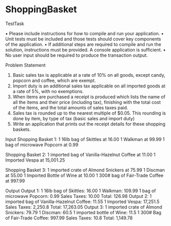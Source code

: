 # ShoppingBasket
TestTask

• Please include instructions for how to compile and run your application.
• Unit tests must be included and those tests should cover key components of the
application.
• If additional steps are required to compile and run the solution, instructions must
be provided. A console application is sufficient.
• No user input should be required to produce the transaction output.

Problem Statement
1. Basic sales tax is applicable at a rate of 10% on all goods, except candy, popcorn
and coffee, which are exempt.
2. Import duty is an additional sales tax applicable on all imported goods at a rate of
5%, with no exemptions.
3. When items are purchased a receipt is produced which lists the name of all the
items and their price (including tax), finishing with the total cost of the items, and
the total amounts of sales taxes paid.
4. Sales tax is rounded up to the nearest multiple of $0.05. This rounding is done by
item, by type of tax (basic sales and import duty)
5. Write an application that prints out the receipt details for these shopping baskets.

Input
Shopping Basket 1:
1 16lb bag of Skittles at 16.00
1 Walkman at 99.99
1 bag of microwave Popcorn at 0.99

Shopping Basket 2:
1 imported bag of Vanilla-Hazelnut Coffee at 11.00
1 Imported Vespa at 15,001.25

Shopping Basket 3:
1 imported crate of Almond Snickers at 75.99
1 Discman at 55.00
1 Imported Bottle of Wine at 10.00
1 300# bag of Fair-Trade Coffee at 997.99

Output
Output 1:
1 16lb bag of Skittles: 16.00
1 Walkman: 109.99
1 bag of microwave Popcorn: 0.99
Sales Taxes: 10.00
Total: 126.98
Output 2:
1 imported bag of Vanilla-Hazelnut Coffee: 11.55
1 Imported Vespa: 17,251.5
Sales Taxes: 2,250.8
Total: 17,263.05
Output 3:
1 imported crate of Almond Snickers: 79.79
1 Discman: 60.5
1 imported bottle of Wine: 11.5
1 300# Bag of Fair-Trade Coffee: 997.99
Sales Taxes: 10.8
Total: 1,149.78
